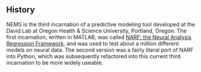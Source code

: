 ## History ##

NEMS is the third incarnation of a predictive modeling tool developed at the David Lab at Oregon Health & Science University, Portland, Oregon. The first incarnation, written in MATLAB, was called [NARF: the Neural Analysis Regression Framework](https://bitbucket.org/lbhb/narf), and was used to test about a million different models on neural data. The second version was a fairly literal port of NARF into Python, which was subsequently refactored into this current third incarnation to be more widely useable. 